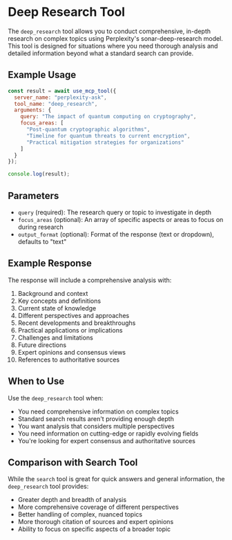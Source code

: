 # Deep Research Tool

The `deep_research` tool allows you to conduct comprehensive, in-depth research on complex topics using Perplexity's sonar-deep-research model. This tool is designed for situations where you need thorough analysis and detailed information beyond what a standard search can provide.

## Example Usage

```javascript
const result = await use_mcp_tool({
  server_name: "perplexity-ask",
  tool_name: "deep_research",
  arguments: {
    query: "The impact of quantum computing on cryptography",
    focus_areas: [
      "Post-quantum cryptographic algorithms",
      "Timeline for quantum threats to current encryption",
      "Practical mitigation strategies for organizations"
    ]
  }
});

console.log(result);
```

## Parameters

- `query` (required): The research query or topic to investigate in depth
- `focus_areas` (optional): An array of specific aspects or areas to focus on during research
- `output_format` (optional): Format of the response (text or dropdown), defaults to "text"

## Example Response

The response will include a comprehensive analysis with:

1. Background and context
2. Key concepts and definitions
3. Current state of knowledge
4. Different perspectives and approaches
5. Recent developments and breakthroughs
6. Practical applications or implications
7. Challenges and limitations
8. Future directions
9. Expert opinions and consensus views
10. References to authoritative sources

## When to Use

Use the `deep_research` tool when:

- You need comprehensive information on complex topics
- Standard search results aren't providing enough depth
- You want analysis that considers multiple perspectives
- You need information on cutting-edge or rapidly evolving fields
- You're looking for expert consensus and authoritative sources

## Comparison with Search Tool

While the `search` tool is great for quick answers and general information, the `deep_research` tool provides:

- Greater depth and breadth of analysis
- More comprehensive coverage of different perspectives
- Better handling of complex, nuanced topics
- More thorough citation of sources and expert opinions
- Ability to focus on specific aspects of a broader topic
